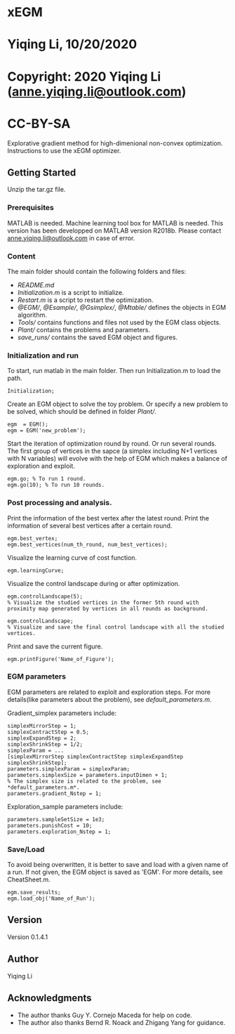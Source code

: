 # xEGM
# Yiqing Li, 10/20/2020
# Copyright: 2020 Yiqing Li (anne.yiqing.li@outlook.com)
# CC-BY-SA

Explorative gradient method for high-dimenional non-convex optimization.
Instructions to use the xEGM optimizer.

## Getting Started

Unzip the tar.gz file.

### Prerequisites

MATLAB is needed.
Machine learning tool box for MATLAB is needed.
This version has been developped on MATLAB version R2018b.
Please contact anne.yiqing.li@outlook.com in case of error.

### Content

The main folder should contain the following folders and files:
- *README.md*
- *Initialization.m* is a script to initialize.
- *Restart.m* is a script to restart the optimization.
- *@EGM/*, *@Esample/*, *@Gsimplex/*, *@Mtable/* defines the objects in EGM algorithm.
- *Tools/* contains functions and files not used by the EGM class objects.
- *Plant/* contains the problems and parameters.
- *save_runs/* contains the saved EGM object and figures.

### Initialization and run

To start, run matlab in the main folder.
Then run Initialization.m to load the path.

```
Initialization;
```

Create an EGM object to solve the toy problem.
Or specify a new problem to be solved, which should be defined in folder *Plant/*.

```
egm  = EGM();
egm = EGM('new_problem');
```


Start the iteration of optimization round by round.
Or run several rounds.
The first group of vertices in the sapce (a simplex including N+1 vertices with N variables) will evolve with the help of EGM which makes a balance of exploration and exploit.

```
egm.go; % To run 1 round.
egm.go(10); % To run 10 rounds.
```
### Post processing and analysis.

Print the information of the best vertex after the latest round.
Print the information of several best vertices after a certain round.
```
egm.best_vertex;
egm.best_vertices(num_th_round, num_best_vertices);
```

Visualize the learning curve of cost function. 
```
egm.learningCurve;
```

Visualize the control landscape during or after optimization. 
```
egm.controlLandscape(5); 
% Visualize the studied vertices in the former 5th round with proximity map generated by vertices in all rounds as background.

egm.controlLandscape;
% Visualize and save the final control landscape with all the studied vertices.    
```

Print and save the current figure.
```
egm.printFigure('Name_of_Figure');
```

### EGM parameters

EGM parameters are related to exploit and exploration steps.
For more details(like parameters about the problem), see *default_parameters.m*.

Gradient_simplex parameters include:
```
simplexMirrorStep = 1;
simplexContractStep = 0.5;
simplexExpandStep = 2;
simplexShrinkStep = 1/2;
simplexParam = ...
[simplexMirrorStep simplexContractStep simplexExpandStep simplexShrinkStep];
parameters.simplexParam = simplexParam; 
parameters.simplexSize = parameters.inputDimen + 1; 
% The simplex size is related to the problem, see *default_parameters.m*.
parameters.gradient_Nstep = 1;  
```
    
Exploration_sample parameters include:
```       
parameters.sampleSetSize = 1e3;
parameters.punishCost = 10;
parameters.exploration_Nstep = 1;  
```

### Save/Load

To avoid being overwritten, it is better to save and load with a given name of a run.
If not given, the EGM object is saved as 'EGM'.
For more details, see CheatSheet.m.
```
egm.save_results;
egm.load_obj('Name_of_Run');
```

## Version

Version 0.1.4.1

## Author

Yiqing Li

## Acknowledgments

* The author thanks Guy Y. Cornejo Maceda for help on code. 
* The author also thanks Bernd R. Noack and Zhigang Yang for guidance.


